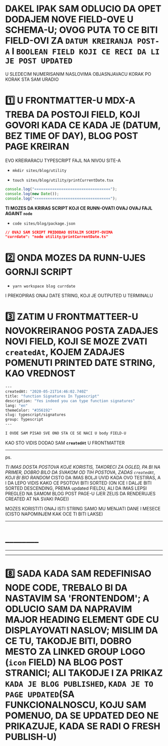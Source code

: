 # DAKEL IPAK SAM ODLUCIO DA OPET DODAJEM NOVE FIELD-OVE U SCHEMA-U; OVOG PUTA TO CE BITI FIELD-OVI ZA `DATUM KREIRANJA POST-A` I `BOOLEAN FIELD KOJI CE RECI DA LI JE POST UPDATED`

U SLEDECIM NUMERISANIM NASLOVIMA OBJASNJAVACU KORAK PO KORAK STA SAM URADIO

# :one: U FRONTMATTER-U MDX-A TREBA DA POSTOJI FIELD, KOJI GOVORI KADA CE KADA JE (DATUM, BEZ TIME OF DAY), BLOG POST PAGE KREIRAN 

EVO KREIRARACU TYPESCRIPT FAJL NA NIVOU SITE-A

- `mkdir sites/blog/utility`

- `touch sites/blog/utility/printCurrentDate.tsx`

```ts
console.log("««««««««««««««««««««««««««««««««««");
console.log(new Date());
console.log("««««««««««««««««««««««««««««««««««");
```

**TI MOZES DA KRIRAS SCRIPT KOJI CE RUNN-OVATI OVAJ OVAJ FAJL AGAINT `node`**

- `code sites/blog/package.json`

```json
// OVAJ SAM SCRIPT PRIDODAO OSTALIM SCRIPT-OVIMA
"currdate": "node utility/printCurrentDate.ts"
```

# :two: ONDA MOZES DA RUNN-UJES GORNJI SCRIPT

- `yarn workspace blog currdate`

I PREKOPIRAS ONAJ DATE STRING, KOJI JE OUTPUTED U TERMINALU

# :three: ZATIM U FRONTMATTEER-U NOVOKREIRANOG POSTA ZADAJES NOVI FIELD, KOJI SE MOZE ZVATI `createdAt`, KOJEM ZADAJES POMENUTI PRINTED DATE STRING, KAO VREDNOST

```zsh
---
createdAt: "2020-05-21T14:46:02.740Z"
title: "function Signatures In Typescript"
description: "Yes indeed you can type function signatures"
lang: "en"
themeColor: "#356192"
slug: typescript/signatures
group: Typescript
---

I OVDE SAM PISAO SVE ONO STA CE SE NACI U body FIELD-U

```

KAO STO VIDIS DODAO SAM **`createdAt`** U FRONTMATTER

***

ps.

*TI IMAS DOSTA POSTOVA KOJE KORISTIS, TAKORECI ZA OGLED, PA BI NA PRIMER, DOBRO BILO DA SVAKOM OD TIH POSTOVA, ZADAS `createdAt`, KOJI BI BIO RANDOM* CISTO DA IMAS BOLJI UVID KADA OVO TESTIRAS, A I DA LEPO VIDIS KAKO CE PSOTOVI BITI SORTED (ON ICE I DALJE BITI SORTED DESCENDING, PREMA updated FIELDU, ALI DA IMAS LEPSI PREGLED NA SAMOM BLOG POST PAGE-U (JER ZELIS DA RENDERUJES CREATED AT NA SVAKI PAGE))

MOZES KORISTITI ONAJ ISTI STRING SAMO MU MENJATI DANE I MESECE (CISTO NAPOMINJEM KAK OCE TI BITI LAKSE)

***


# ________

***
***

# :eight: SADA KADA SAM REDEFINISAO NODE CODE, TREBALO BI DA NASTAVIM SA 'FRONTENDOM'; A ODLUCIO SAM DA NAPRAVIM MAJOR HEADING ELEMENT GDE CU DISPLAYOVATI NASLOV; MISLIM DA CE TU, TAKODJE BITI, DOBRO MESTO ZA LINKED GROUP LOGO (`icon` FIELD) NA BLOG POST STRANICI; ALI TAKODJE I ZA PRIKAZ `KADA JE BLOG PUBLISHED`, `KADA JE TO PAGE UPDATED`(SA FUNKCIONALNOSCU, KOJU SAM POMENUO, DA SE UPDATED DEO NE PRIKAZUJE, KADA SE RADI O FRESH PUBLISH-U)
